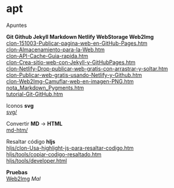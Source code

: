 # apt

Apuntes

**Git Github Jekyll Markdown Netlify WebStorage Web2Img**  
[clon-151003-Publicar-pagina-web-en-GitHub-Pages.htm](https://fjfe.github.io/apt/clon-151003-Publicar-pagina-web-en-GitHub-Pages.htm)  
[clon-Almacenamiento-para-la-Web.htm](https://fjfe.github.io/apt/clon-Almacenamiento-para-la-Web.htm)  
[clon-API-Cache-Guia-rapida.htm](https://fjfe.github.io/apt/clon-API-Cache-Guia-rapida.htm)  
[clon-Crea-sitio-web-con-Jekyll-y-GitHubPages.htm](https://fjfe.github.io/apt/clon-Crea-sitio-web-con-Jekyll-y-GitHubPages.htm)  
[clon-Netlify-Drop-publicar-web-gratis-con-arrastrar-y-soltar.htm](https://fjfe.github.io/apt/clon-Netlify-Drop-publicar-web-gratis-con-arrastrar-y-soltar.htm)  
[clon-Publicar-web-gratis-usando-Netlify-y-Github.htm](https://fjfe.github.io/apt/clon-Publicar-web-gratis-usando-Netlify-y-Github.htm)  
[clon-Web2Img-Camuflar-web-en-imagen-PNG.htm](https://fjfe.github.io/apt/clon-Web2Img-Camuflar-web-en-imagen-PNG.htm)  
[nota_Markdown_Pygments.htm](https://fjfe.github.io/apt/nota_Markdown_Pygments.htm)  
[tutorial-Git-GitHub.htm](https://fjfe.github.io/apt/tutorial-Git-GitHub.htm)

Iconos **svg**  
[svg/](https://fjfe.github.io/apt/svg/)

Convertir **MD** → **HTML**  
[md-htm/](https://fjfe.github.io/apt/md-htm/)

Resaltar código **hljs**  
[hljs/clon-Usa-highlight-js-para-resaltar-codigo.htm](https://fjfe.github.io/apt/hljs/clon-Usa-highlight-js-para-resaltar-codigo.htm)  
[hljs/tools/copiar-codigo-resaltado.htm](https://fjfe.github.io/apt/hljs/tools/copiar-codigo-resaltado.htm)  
[hljs/tools/developer.html](https://fjfe.github.io/apt/hljs/tools/developer.html)

**Pruebas**  
[Web2Img](https://fjfe.github.io/apt/pru-Web2Img/) _Mal_
